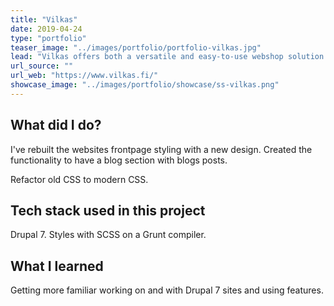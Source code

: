 ```yaml
---
title: "Vilkas"
date: 2019-04-24
type: "portfolio"
teaser_image: "../images/portfolio/portfolio-vilkas.jpg"
lead: "Vilkas offers both a versatile and easy-to-use webshop solution for online shopping."
url_source: ""
url_web: "https://www.vilkas.fi/"
showcase_image: "../images/portfolio/showcase/ss-vilkas.png"
---
```

## What did I do?

I've rebuilt the websites frontpage styling with a new design. Created the functionality to have a blog section with blogs posts.

Refactor old CSS to modern CSS.

## Tech stack used in this project

Drupal 7. Styles with SCSS on a Grunt compiler.

## What I learned

Getting more familiar working on and with Drupal 7 sites and using features.